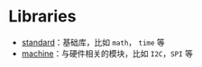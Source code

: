 Libraries
=======


* [standard](standard/README.md)：基础库，比如 `math`， `time` 等
* [machine](machine/README.md)：与硬件相关的模块，比如 `I2C`，`SPI` 等

